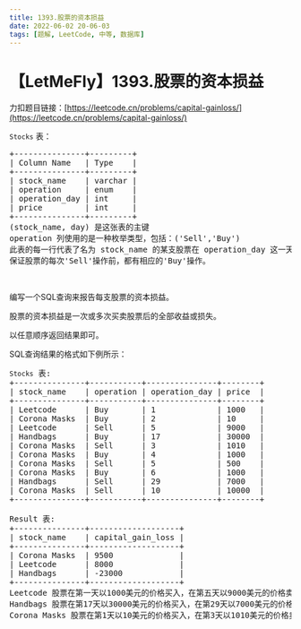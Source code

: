 ```yaml
---
title: 1393.股票的资本损益
date: 2022-06-02 20-06-03
tags: [题解, LeetCode, 中等, 数据库]
---
```


# 【LetMeFly】1393.股票的资本损益

力扣题目链接：[https://leetcode.cn/problems/capital-gainloss/](https://leetcode.cn/problems/capital-gainloss/)

<p><code>Stocks</code>&nbsp;表：</p>

<pre>+---------------+---------+
| Column Name   | Type    |
+---------------+---------+
| stock_name    | varchar |
| operation     | enum    |
| operation_day | int     |
| price         | int     |
+---------------+---------+
(stock_name, day) 是这张表的主键
operation 列使用的是一种枚举类型，包括：(&#39;Sell&#39;,&#39;Buy&#39;)
此表的每一行代表了名为 stock_name 的某支股票在 operation_day 这一天的操作价格。
保证股票的每次&#39;Sell&#39;操作前，都有相应的&#39;Buy&#39;操作。
</pre>

<p>&nbsp;</p>

<p>编写一个SQL查询来报告每支股票的资本损益。</p>

<p>股票的资本损益是一次或多次买卖股票后的全部收益或损失。</p>

<p>以任意顺序返回结果即可。</p>

<p>SQL查询结果的格式如下例所示：</p>

<pre><code>Stocks</code> 表:
+---------------+-----------+---------------+--------+
| stock_name    | operation | operation_day | price  |
+---------------+-----------+---------------+--------+
| Leetcode      | Buy       | 1             | 1000   |
| Corona Masks  | Buy       | 2             | 10     |
| Leetcode      | Sell      | 5             | 9000   |
| Handbags      | Buy       | 17            | 30000  |
| Corona Masks  | Sell      | 3             | 1010   |
| Corona Masks  | Buy       | 4             | 1000   |
| Corona Masks  | Sell      | 5             | 500    |
| Corona Masks  | Buy       | 6             | 1000   |
| Handbags      | Sell      | 29            | 7000   |
| Corona Masks  | Sell      | 10            | 10000  |
+---------------+-----------+---------------+--------+

Result 表:
+---------------+-------------------+
| stock_name    | capital_gain_loss |
+---------------+-------------------+
| Corona Masks  | 9500              |
| Leetcode      | 8000              |
| Handbags      | -23000            |
+---------------+-------------------+
Leetcode 股票在第一天以1000美元的价格买入，在第五天以9000美元的价格卖出。资本收益=9000-1000=8000美元。
Handbags 股票在第17天以30000美元的价格买入，在第29天以7000美元的价格卖出。资本损失=7000-30000=-23000美元。
Corona Masks 股票在第1天以10美元的价格买入，在第3天以1010美元的价格卖出。在第4天以1000美元的价格再次购买，在第5天以500美元的价格出售。最后，它在第6天以1000美元的价格被买走，在第10天以10000美元的价格被卖掉。资本损益是每次（&rsquo;Buy&#39;-&gt;&#39;Sell&#39;）操作资本收益或损失的和=（1010-10）+（500-1000）+（10000-1000）=1000-500+9000=9500美元。
</pre>


    